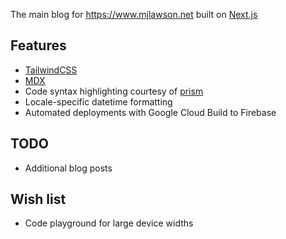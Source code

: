 The main blog for https://www.mjlawson.net built on [Next.js](https://nextjs.org/)

## Features

- [TailwindCSS](https://tailwindcss.com/)
- [MDX](https://mdxjs.com/)
- Code syntax highlighting courtesy of [prism](https://prismjs.com/)
- Locale-specific datetime formatting
- Automated deployments with Google Cloud Build to Firebase

## TODO

- Additional blog posts

## Wish list

- Code playground for large device widths
